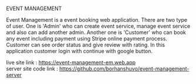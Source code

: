 EVENT MANAGEMENT

Event Management is a event booking web application. There are two type of user. One is 'Admin' who can create event service, manage event service and also can add another admin. Another one is 'Customer' who can book any event including payment using Stripe online payment process. Customer can see order status and give review with rating. In this application customer login with continue with google button.

live site link        : https://event-management-em.web.app \
server site code link : https://github.com/borhanshuvo/event-management-server
